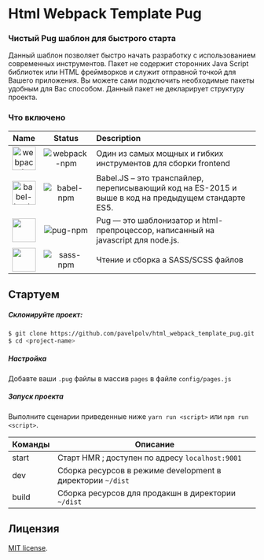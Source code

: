 # Html Webpack Template Pug
### Чистый Pug шаблон для быстрого старта

Данный шаблон позволяет быстро начать разработку с использованием современных инструментов. Пакет не содержит сторонних Java Script библиотек или HTML фреймворков и служит отправной точкой для Вашего приложения. Вы можете сами подключить необходимые пакеты удобным для Вас способом. Данный пакет не декларирует структуру проекта.

### Что включено
[webpack-npm]: https://img.shields.io/npm/v/webpack.svg
[babel-npm]: https://img.shields.io/npm/v/babel-loader.svg
[pug-npm]: https://img.shields.io/npm/v/pug-loader.svg
[sass-npm]: https://img.shields.io/npm/v/sass-loader.svg

|Name|Status|Description|
|:--:|:----:|:----------|
|<a href="https://github.com/webpack/webpack"><img width="48" height="48" title="webpack" src="https://webpack.js.org/6bc5d8cf78d442a984e70195db059b69.svg"></a>|![webpack-npm]|Один из самых мощных и гибких инструментов для сборки frontend|
|<a href="https://github.com/babel/babel-loader"><img width="48" height="48" title="babel-loader" src="https://worldvectorlogo.com/logos/babel-10.svg"></a>|![babel-npm]|Babel.JS – это транспайлер, переписывающий код на ES-2015 и выше в код на предыдущем стандарте ES5.|
|<a href="https://github.com/pugjs/pug-loader"><img width="48" height="48" src="https://cdn.rawgit.com/pugjs/pug-logo/master/SVG/pug-final-logo-_-colour-128.svg"></a>|![pug-npm]|Pug — это шаблонизатор и html-препроцессор, написанный на javascript для node.js. |
|<a href="https://github.com/jtangelder/sass-loader"><img width="48" height="48" src="https://worldvectorlogo.com/logos/sass-1.svg"></a>|![sass-npm]|Чтение и сборка a SASS/SCSS файлов|

## Стартуем

##### Склонируйте проект:

```bash
$ git clone https://github.com/pavelpolv/html_webpack_template_pug.git
$ cd <project-name>
```
##### Настройка
Добавте ваши `.pug` файлы в массив ```pages``` в файле `config/pages.js`


##### Запуск проекта
Выполните сценарии приведенные ниже `yarn run <script>` или `npm run <script>`.

| Команды        | Описание                                                           |
|----------------|--------------------------------------------------------------------|
| start          | Старт HMR ; доступен по адресу `localhost:9001`                    |
| dev            | Сборка ресурсов в режиме development в директории `~/dist`         |
| build          | Сборка ресурсов для продакшн в директории `~/dist`                 |


## Лицензия
[MIT license](https://opensource.org/licenses/MIT).


